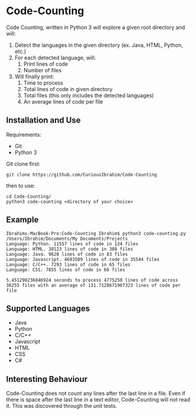 # Code-Counting

Code Counting, written in Python 3 will explore a given root directory and will:
1. Detect the languages in the given directory (ex. Java, HTML, Python, etc.)
2. For each detected language, will:
    1. Print lines of code
    2. Number of files
3. Will finally print:
    1. Time to process
    2. Total lines of code in given directory
    3. Total files (this only includes the detected languages)
    4. An average lines of code per file 

## Installation and Use

Requirements:
* Git
* Python 3

Git clone first:
```buildoutcfg
git clone https://github.com/CuriousIbrahim/Code-Counting
```

then to use:
```buildoutcfg
cd Code-Counting/
python3 code-counting <directory of your choice>
```

## Example

```buildoutcfg
Ibrahims-MacBook-Pro:Code-Counting Ibrahim$ python3 code-counting.py /Users/Ibrahim/Documents/My Documents/Projects
Language: Python. 11557 lines of code in 124 files
Language: HTML. 38123 lines of code in 308 files
Language: Java. 9620 lines of code in 83 files
Language: Javascript. 4693509 lines of code in 35544 files
Language: C/C++. 7293 lines of code in 65 files
Language: CSS. 7855 lines of code in 66 files

5.451298236846924 seconds to process 4775250 lines of code across 36255 files with an average of 131.7128671907323 lines of code per file
```


## Supported Languages

- Java
- Python 
- C/C++
- Javascript
- HTML
- CSS
- C#

## Interesting Behaviour

Code-Counting does not count any lines after the last line in a file. Even if there is space after the last line 
in a text editor, Code-Counting will not read it. This was discovered through the unit tests.